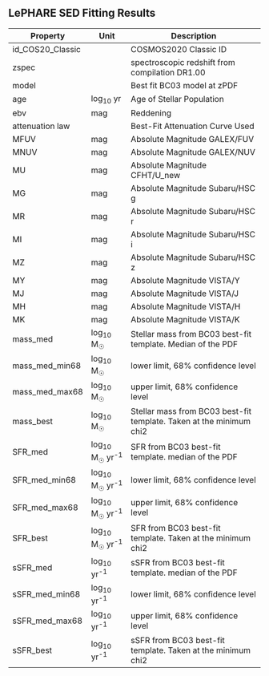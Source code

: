 ## LePHARE SED Fitting Results

|   Property       |       Unit                                      |       Description                              |
| ---------------- | ----------------------------------------------- | ---------------------------------------------- |
| id_COS20_Classic |                                                 | COSMOS2020 Classic ID                          |
| zspec            |                                                 | spectroscopic redshift from compilation DR1.00 |
| model            |                                                 | Best fit BC03 model at zPDF                    |
| age              | log<sub>10</sub> yr                             | Age of Stellar Population                      |
| ebv              |      mag                                        | Reddening                                      |
| attenuation law  |                                                 | Best-Fit Attenuation Curve Used                |
| MFUV             |       mag                                       | Absolute Magnitude GALEX/FUV                   |
| MNUV             |       mag                                       | Absolute Magnitude GALEX/NUV                   |
| MU               |       mag                                       | Absolute Magnitude CFHT/U_new                  |
| MG               |       mag                                       | Absolute Magnitude Subaru/HSC g                |
| MR               |       mag                                       | Absolute Magnitude Subaru/HSC r                |
| MI               |       mag                                       | Absolute Magnitude Subaru/HSC i                |
| MZ               |       mag                                       | Absolute Magnitude Subaru/HSC z                |
| MY               |       mag                                       | Absolute Magnitude VISTA/Y                     |
| MJ               |       mag                                       | Absolute Magnitude VISTA/J                     |
| MH               |       mag                                       | Absolute Magnitude VISTA/H                     |
| MK               |       mag                                       | Absolute Magnitude VISTA/K                     |
| mass_med         |  log<sub>10</sub> M<sub>☉</sub>                 | Stellar mass from BC03 best-fit template. Median of the PDF |
| mass_med_min68   |  log<sub>10</sub> M<sub>☉</sub>                 | lower limit, 68% confidence level |
| mass_med_max68   |  log<sub>10</sub> M<sub>☉</sub>                 | upper limit, 68% confidence level | 
| mass_best        |  log<sub>10</sub> M<sub>☉</sub>                 | Stellar mass from BC03 best-fit template. Taken at the minimum chi2 |
| SFR_med          |  log<sub>10</sub> M<sub>☉</sub> yr<sup>-1</sup> | SFR from BC03 best-fit template. median of the PDF
| SFR_med_min68    |  log<sub>10</sub> M<sub>☉</sub> yr<sup>-1</sup> | lower limit, 68% confidence level |
| SFR_med_max68    |  log<sub>10</sub> M<sub>☉</sub> yr<sup>-1</sup> | upper limit, 68% confidence level | 
| SFR_best         |  log<sub>10</sub> M<sub>☉</sub> yr<sup>-1</sup> | SFR from BC03 best-fit template. Taken at the minimum chi2
| sSFR_med         |  log<sub>10</sub> yr<sup>-1</sup>                | sSFR from BC03 best-fit template. median of the PDF
| sSFR_med_min68   |  log<sub>10</sub> yr<sup>-1</sup>                | lower limit, 68% confidence level |
| sSFR_med_max68   |  log<sub>10</sub> yr<sup>-1</sup>                | upper limit, 68% confidence level | 
| sSFR_best        |  log<sub>10</sub> yr<sup>-1</sup>                | sSFR from BC03 best-fit template. Taken at the minimum chi2 |
